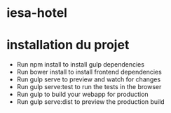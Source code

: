 # iesa-hotel

# installation du projet
- Run npm install to install gulp dependencies
- Run bower install to install frontend dependencies
- Run gulp serve to preview and watch for changes
- Run gulp serve:test to run the tests in the browser
- Run gulp to build your webapp for production
- Run gulp serve:dist to preview the production build
